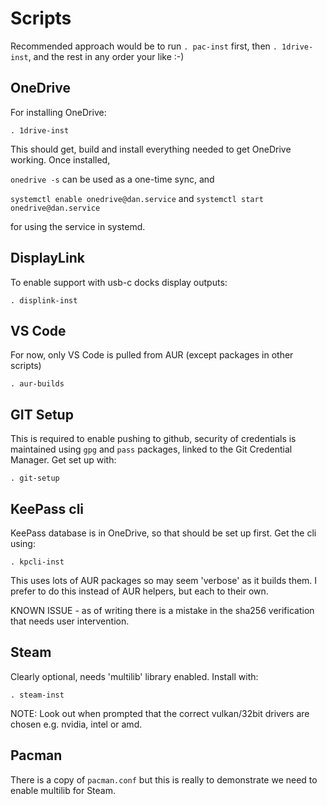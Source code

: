 # Scripts

Recommended approach would be to run `. pac-inst` first, then `. 1drive-inst`, and the rest in any order your like :-)

## OneDrive

For installing OneDrive:

`. 1drive-inst`

This should get, build and install everything needed to get OneDrive working. Once installed,

`onedrive -s` can be used as a one-time sync, and

`systemctl enable onedrive@dan.service` and `systemctl start onedrive@dan.service`

for using the service in systemd.

## DisplayLink

To enable support with usb-c docks display outputs:

`. displink-inst`

## VS Code

For now, only VS Code is pulled from AUR (except packages in other scripts)

`. aur-builds`

## GIT Setup

This is required to enable pushing to github, security of credentials is maintained
using `gpg` and `pass` packages, linked to the Git Credential Manager. Get set up with:

`. git-setup`

## KeePass cli

KeePass database is in OneDrive, so that should be set up first. Get the cli using:

`. kpcli-inst`

This uses lots of AUR packages so may seem 'verbose' as it builds them. I prefer to do
this instead of AUR helpers, but each to their own.

KNOWN ISSUE - as of writing there is a mistake in the sha256 verification that needs user intervention.

## Steam

Clearly optional, needs 'multilib' library enabled. Install with:

`. steam-inst`

NOTE: Look out when prompted that the correct vulkan/32bit drivers are chosen e.g. nvidia, intel or amd.

## Pacman

There is a copy of `pacman.conf` but this is really to demonstrate we need to enable multilib for Steam.
